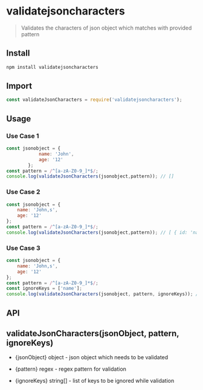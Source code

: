 # validatejsoncharacters

> Validates the characters of json object which matches with provided pattern

## Install

```bash
npm install validatejsoncharacters
```

## Import
```javascript
const validateJsonCharacters = require('validatejsoncharacters');
```

## Usage
### Use Case 1
```javascript
const jsonobject = {
            name: 'John',
            age: '12'
        };
const pattern = /^[a-zA-Z0-9_]*$/;
console.log(validateJsonCharacters(jsonobject,pattern)); // []
```

### Use Case 2
```javascript
const jsonobject = {
    name: 'John,s',
    age: '12'
};
const pattern = /^[a-zA-Z0-9_]*$/;
console.log(validateJsonCharacters(jsonobject,pattern)); // [ { id: 'name', value: 'John,s' } ]
```

### Use Case 3
```javascript
const jsonobject = {
    name: 'John,s',
    age: '12'
};
const pattern = /^[a-zA-Z0-9_]*$/;
const ignoreKeys = ['name'];
console.log(validateJsonCharacters(jsonobject, pattern, ignoreKeys)); // []
```

## API

## validateJsonCharacters(jsonObject, pattern, ignoreKeys)

- {jsonObject} object - json object which needs to be validated

- {pattern} regex - regex pattern for validation

- {ignoreKeys} string[] - list of keys to be ignored while validation

